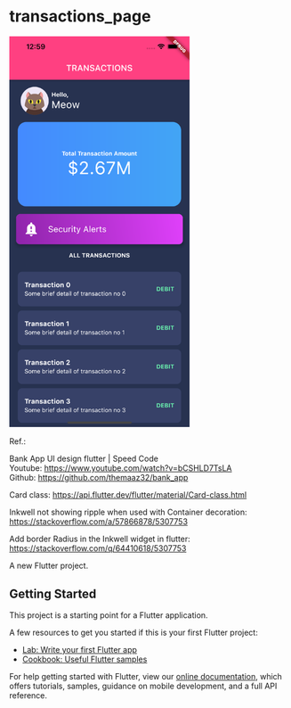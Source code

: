 # transactions_page

<img src="simulator_screenshot_BB8CC39C-4F76-42E7-B509-A7D69E449EF7.png" width="324">

Ref.:  

Bank App UI design flutter | Speed Code  
Youtube: <https://www.youtube.com/watch?v=bCSHLD7TsLA>  
Github: <https://github.com/themaaz32/bank_app>  

Card class: <https://api.flutter.dev/flutter/material/Card-class.html>  

Inkwell not showing ripple when used with Container decoration: <https://stackoverflow.com/a/57866878/5307753>

Add border Radius in the Inkwell widget in flutter: <https://stackoverflow.com/q/64410618/5307753>  

A new Flutter project.

## Getting Started

This project is a starting point for a Flutter application.

A few resources to get you started if this is your first Flutter project:

- [Lab: Write your first Flutter app](https://flutter.dev/docs/get-started/codelab)
- [Cookbook: Useful Flutter samples](https://flutter.dev/docs/cookbook)

For help getting started with Flutter, view our
[online documentation](https://flutter.dev/docs), which offers tutorials,
samples, guidance on mobile development, and a full API reference.
